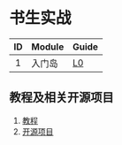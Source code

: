 # 书生实战

| ID | Module | Guide              |
|:--:|:-------|:-------------------|
| 1  | 入门岛    | [L0](L0/README.md) |
      


## 教程及相关开源项目
1. [教程](https://github.com/InternLM/Tutorial)
2. [开源项目](https://github.com/InternLM)